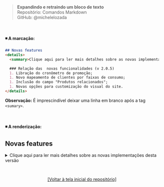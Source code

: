 > **Expandindo e retraindo um bloco de texto**      
> Repositório: Comandos Markdown  
> GitHub: @michelelozada
&nbsp;
     
&nbsp; 
#### :black_medium_small_square: A marcação: 
```markdown
## Novas features
<details>
  <summary>Clique aqui para ler mais detalhes sobre as novas implementações desta versão</summary>
  
  ### Relação das  novas funcionalidades (v 2.0.5)
  1. Libração do cronômetro de promoção; 
  1. Novo mapeamento de clientes por faixas de consumo;  
  1. Inclusão do campo "Produtos relacionados";
  1. Novas opções para customização do visual do site.
</details>
```
**Observação:** É imprescindível deixar uma linha em branco após a tag `<sumary>`.  

&nbsp;

#### :black_medium_small_square: A renderização: 
## Novas features
<details>
  <summary>Clique aqui para ler mais detalhes sobre as novas implementações desta versão</summary>
  
  ### Relação das  novas funcionalidades (v 2.0.5)
  1. Libração do cronômetro de promoção; 
  1. Novo mapeamento de clientes por faixas de consumo;  
  1. Inclusão do campo "Produtos relacionados";
  1. Novas opções para customização do visual do site.
</details>

&nbsp;

<div align="center">
<a href="https://github.com/michelelozada/Comandos-Markdown">[Voltar à tela inicial do repositório]</a>
</div>